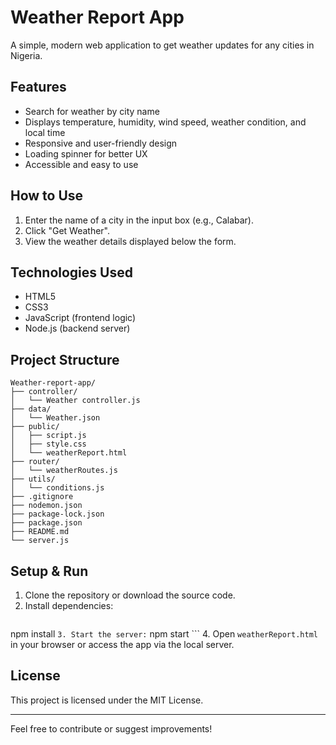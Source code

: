 
# Weather Report App

A simple, modern web application to get weather updates for any cities in Nigeria.

## Features
- Search for weather by city name
- Displays temperature, humidity, wind speed, weather condition, and local time
- Responsive and user-friendly design
- Loading spinner for better UX
- Accessible and easy to use

## How to Use
1. Enter the name of a city in the input box (e.g.,  Calabar).
2. Click "Get Weather".
3. View the weather details displayed below the form.

## Technologies Used
- HTML5
- CSS3
- JavaScript (frontend logic)
- Node.js (backend server)

## Project Structure
```
Weather-report-app/
├── controller/
│   └── Weather controller.js
├── data/
│   └── Weather.json
├── public/
│   ├── script.js
│   ├── style.css
│   └── weatherReport.html
├── router/
│   └── weatherRoutes.js
├── utils/
│   └── conditions.js
├── .gitignore
├── nodemon.json
├── package-lock.json
├── package.json
├── README.md
└── server.js
```

## Setup & Run
1. Clone the repository or download the source code.
2. Install dependencies:
	```
npm install
	```
3. Start the server:
	```
npm start
	```
4. Open `weatherReport.html` in your browser or access the app via the local server.

## License
This project is licensed under the MIT License.

---
Feel free to contribute or suggest improvements!
